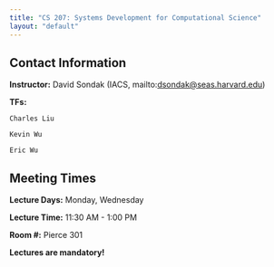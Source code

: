 ```yaml
---
title: "CS 207: Systems Development for Computational Science"
layout: "default"
---
```


## Contact Information

**Instructor:** David Sondak (IACS, mailto:dsondak@seas.harvard.edu)

**TFs:**

    Charles Liu

    Kevin Wu

    Eric Wu


## Meeting Times

**Lecture Days:**  Monday, Wednesday

**Lecture Time:**  11:30 AM - 1:00 PM

**Room \#:**  Pierce 301

**Lectures are mandatory!**
